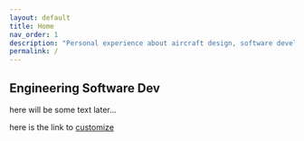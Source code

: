 ```yaml
---
layout: default
title: Home
nav_order: 1
description: "Personal experience about aircraft design, software development and other topics."
permalink: /
---
```


## Engineering Software Dev

here will be some text later...

here is the link to [customize](/docs/python/venv.md)

